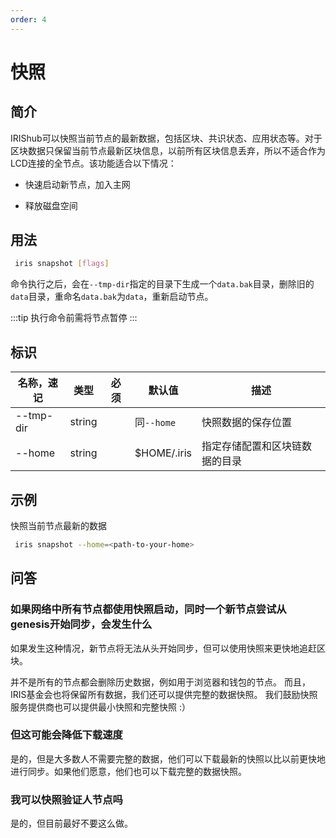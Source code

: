 ```yaml
---
order: 4
---
```


# 快照

## 简介

IRIShub可以快照当前节点的最新数据，包括区块、共识状态、应用状态等。对于区块数据只保留当前节点最新区块信息，以前所有区块信息丢弃，所以不适合作为LCD连接的全节点。该功能适合以下情况：

* 快速启动新节点，加入主网
  
* 释放磁盘空间

## 用法

```bash
 iris snapshot [flags]
```

命令执行之后，会在`--tmp-dir`指定的目录下生成一个`data.bak`目录，删除旧的`data`目录，重命名`data.bak`为`data`，重新启动节点。

:::tip
执行命令前需将节点暂停
:::

## 标识

| 名称，速记 | 类型   | 必须 | 默认值      | 描述                           |
| ---------- | ------ | ---- | ----------- | ------------------------------ |
| --tmp-dir  | string |      | 同`--home`    | 快照数据的保存位置             |
| --home     | string |      | $HOME/.iris | 指定存储配置和区块链数据的目录 |

## 示例

快照当前节点最新的数据

```bash
 iris snapshot --home=<path-to-your-home>
```

## 问答

### 如果网络中所有节点都使用快照启动，同时一个新节点尝试从genesis开始同步，会发生什么

如果发生这种情况，新节点将无法从头开始同步，但可以使用快照来更快地追赶区块。

并不是所有的节点都会删除历史数据，例如用于浏览器和钱包的节点。 而且，IRIS基金会也将保留所有数据，我们还可以提供完整的数据快照。 我们鼓励快照服务提供商也可以提供最小快照和完整快照 :）

### 但这可能会降低下载速度

是的，但是大多数人不需要完整的数据，他们可以下载最新的快照以比以前更快地进行同步。如果他们愿意，他们也可以下载完整的数据快照。

### 我可以快照验证人节点吗

是的，但目前最好不要这么做。